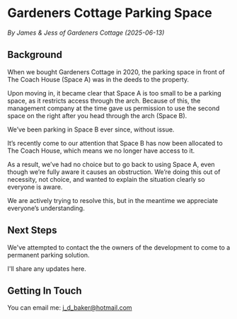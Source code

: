 # Gardeners Cottage Parking Space

_By James & Jess of Gardeners Cottage (2025-06-13)_

## Background

When we bought Gardeners Cottage in 2020, the parking space in front of The Coach House (Space A) was in the deeds to the property.

Upon moving in, it became clear that Space A is too small to be a parking space, as it restricts access through the arch. Because of this, the management company at the time gave us permission to use the second space on the right after you head through the arch (Space B).

We’ve been parking in Space B ever since, without issue.

It’s recently come to our attention that Space B has now been allocated to The Coach House, which means we no longer have access to it.

As a result, we’ve had no choice but to go back to using Space A, even though we’re fully aware it causes an obstruction. We’re doing this out of necessity, not choice, and wanted to explain the situation clearly so everyone is aware.

We are actively trying to resolve this, but in the meantime we appreciate everyone’s understanding.

## Next Steps

We've attempted to contact the the owners of the development to come to a permanent parking solution.

I'll share any updates here. 

## Getting In Touch

You can email me: [j\_d\_baker@hotmail.com](mailto:j_d_baker@hotmail.com?subject=Gardeners%20Cottage%20Parking%20Space)
